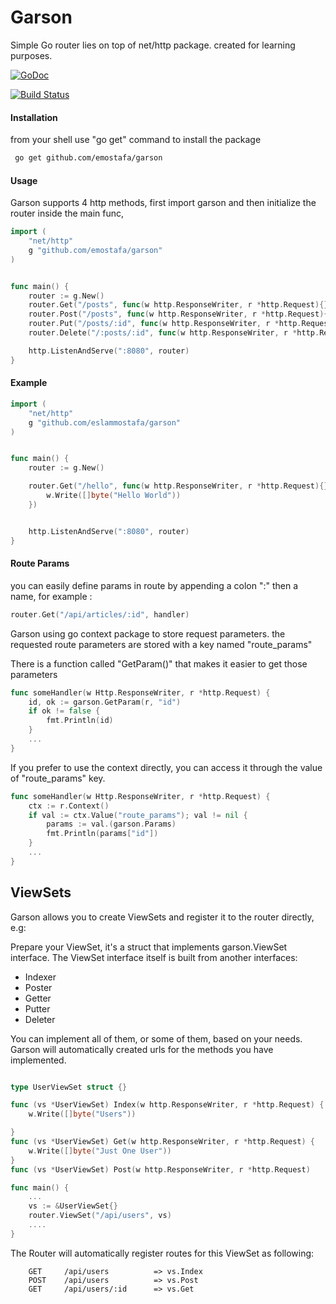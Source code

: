 # Garson

Simple Go router lies on top of net/http package. created for learning purposes.

[![GoDoc](https://godoc.org/github.com/emostafa/garson?status.svg)](https://godoc.org/github.com/emostafa/garson)

[![Build Status](https://travis-ci.org/emostafa/garson.svg?branch=master)](https://travis-ci.org/emostafa/garson)

#### Installation

from your shell use "go get" command to install the package

```bash
 go get github.com/emostafa/garson
```

#### Usage

Garson supports 4 http methods, 
first import garson and then initialize the router inside the main func,

```go
import (
    "net/http"
    g "github.com/emostafa/garson"
)


func main() {
    router := g.New()
    router.Get("/posts", func(w http.ResponseWriter, r *http.Request){})
    router.Post("/posts", func(w http.ResponseWriter, r *http.Request){})
    router.Put("/posts/:id", func(w http.ResponseWriter, r *http.Request){})
    router.Delete("/:posts/:id", func(w http.ResponseWriter, r *http.Request){})

    http.ListenAndServe(":8080", router)
}
```

#### Example

```go
import (
    "net/http"
    g "github.com/eslammostafa/garson"
)


func main() {
    router := g.New()

    router.Get("/hello", func(w http.ResponseWriter, r *http.Request){}
        w.Write([]byte("Hello World"))
    })


    http.ListenAndServe(":8080", router)
}
```

#### Route Params

you can easily define params in route by appending a colon ":" then a name,
for example :

```go
router.Get("/api/articles/:id", handler)
```
Garson using go context package to store request parameters.
the requested route parameters are stored with a key named "route_params"

There is a function called "GetParam()" that makes it easier to get those parameters

```go
func someHandler(w Http.ResponseWriter, r *http.Request) {
    id, ok := garson.GetParam(r, "id")
    if ok != false {
		fmt.Println(id)
    }
    ...
}
```

If you prefer to use the context directly, you can access it through the value
of "route_params" key.

```go
func someHandler(w Http.ResponseWriter, r *http.Request) {
    ctx := r.Context()
    if val := ctx.Value("route_params"); val != nil {
        params := val.(garson.Params)
        fmt.Println(params["id"])
    }
    ...
}
```


## ViewSets

Garson allows you to create ViewSets and register it to the router directly,
e.g:

Prepare your ViewSet, it's a struct that implements garson.ViewSet interface.
The ViewSet interface itself is built from another interfaces:
 - Indexer
 - Poster
 - Getter
 - Putter
 - Deleter

 You can implement all of them, or some of them, based on your needs.
 Garson will automatically created urls for the methods you have implemented.

```go

type UserViewSet struct {}

func (vs *UserViewSet) Index(w http.ResponseWriter, r *http.Request) {
	w.Write([]byte("Users"))

}
func (vs *UserViewSet) Get(w http.ResponseWriter, r *http.Request) {
	w.Write([]byte("Just One User"))
}
func (vs *UserViewSet) Post(w http.ResponseWriter, r *http.Request)         {}
```

```go
func main() {
    ...
    vs := &UserViewSet{}
    router.ViewSet("/api/users", vs)
    ....
}
```

The Router will automatically register routes for this ViewSet as following:

```
    GET     /api/users          => vs.Index
    POST    /api/users          => vs.Post
    GET     /api/users/:id      => vs.Get
```

